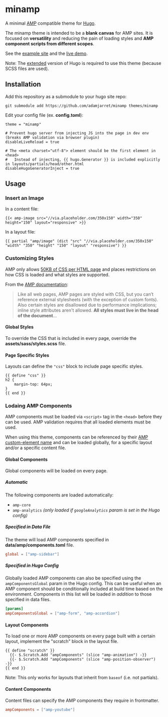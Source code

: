 # minamp

A minimal [AMP](https://ampproject.org) compatible theme for [Hugo](https://gohugo.io).

The minamp theme is intended to be a __blank canvas__ for AMP sites.
It is focused on __versatility__ and reducing the pain of loading styles and
__AMP component scripts from different scopes__.

See the [example site](https://github.com/adamjarret/minamp-demo)
and the [live demo](https://adamjarret.github.io/minamp-demo).

Note: The [extended](https://gohugo.io/news/0.43-relnotes/#notes)
version of Hugo is required to use this theme (because SCSS files are used).

## Installation

Add this repository as a submodule to your hugo site repo:

    git submodule add https://github.com/adamjarret/minamp themes/minamp

Edit your config file (ex. __config.toml__):

    theme = "minamp"

    # Prevent hugo server from injecting JS into the page in dev env (breaks AMP validation via browser plugin)
    disableLiveReload = true

    # The <meta charset="utf-8"> element should be the first element in <head>
    #	Instead of injecting, {{ hugo.Generator }} is included explicitly in layouts/partials/head/other.html
    disableHugoGeneratorInject = true

## Usage

### Insert an Image

In a content file:

    {{< amp-image src="//via.placeholder.com/350x150" width="350" height="150" layout="responsive" >}}

In a layout file:

    {{ partial "amp/image" (dict "src" "//via.placeholder.com/350x150" "width" "350" "height" "150" "layout" "responsive") }}

### Customizing Styles

AMP only allows
[50KB of CSS per HTML page](https://www.ampproject.org/docs/reference/validation_errors#stylesheet-too-long)
and places restrictions on how CSS is loaded and what styles are supported.

From the [AMP documentation](https://www.ampproject.org/docs/guides/responsive/style_pages.html):

> Like all web pages, AMP pages are styled with CSS, but you can’t reference external stylesheets
> (with the exception of custom fonts).
> Also certain styles are disallowed due to performance implications; inline style attributes aren't allowed.
> __All styles must live in the head of the document__...

#### Global Styles

To override the CSS that is included in every page, override the __assets/sass/styles.scss__ file.

#### Page Specific Styles

Layouts can define the `"css"` block to include page specific styles.

    {{ define "css" }}
    h2 {
        margin-top: 64px;
    }
    {{ end }}

### Lodaing AMP Components

AMP components must be loaded via `<script>` tag in the `<head>` before they can be used.
AMP validation requires that all loaded elements must be used.

When using this theme, components can be referenced by their
[AMP custom-element name](https://github.com/adamjarret/minamp/blob/master/data/amp/src.json) 
and can be loaded globally, for a specific layout and/or a specific content file.

#### Global Components

Global components will be loaded on every page.

##### Automatic

The following components are loaded automatically:

* `amp-core`
* `amp-analytics` _(only loaded if `googleAnalytics` param is set in the Hugo config)_

##### Specified in Data File

The theme will load AMP components specified in __data/amp/components.toml__ file.

```toml
global = ["amp-sidebar"]
```

##### Specified in Hugo Config

Globally loaded AMP components can also be specified using the `ampComponentsGlobal` param in the Hugo config.
This can be useful when an AMP component should be conditionally included at build time based on the environment.
Components in this list will be loaded in _addition_ to those specified in data files.

```toml
[params]
ampComponentsGlobal = ["amp-form", "amp-accordion"]
```

#### Layout Components

To load one or more AMP components on every page built with a certain layout,
implement the "scratch" block in the layout file.

```tpl
{{ define "scratch" }}
  {{- $.Scratch.Add "ampComponents" (slice "amp-animation") -}}
  {{- $.Scratch.Add "ampComponents" (slice "amp-position-observer") -}}
{{ end }}
```

Note: This only works for layouts that inherit from `baseof` (i.e. not partials).

#### Content Components

Content files can specify the AMP components they require in frontmatter.

```toml
ampComponents = ["amp-youtube"]
```
